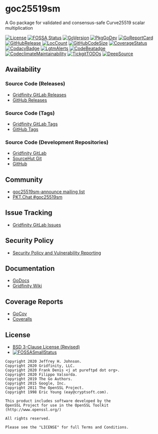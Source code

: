 # goc25519sm

A Go package for validated and consensus-safe Curve25519 scalar multiplication

[![License](https://img.shields.io/badge/License-BSD%203--Clause-blue.svg)](https://github.com/gridfinity/goc25519sm/blob/master/LICENSE)
[![FOSSA Status](https://app.fossa.com/api/projects/git%2Bgithub.com%2Fgridfinty%2Fgoc25519sm.svg?type=shield)](https://app.fossa.com/reports/64562da2-2df4-4566-8120-2200ca634465)
[![GoVersion](https://img.shields.io/github/go-mod/go-version/gridfinity/goc25519sm.svg)](https://github.com/gridfinity/goc25519sm/blob/master/go.mod)
[![PkgGoDev](https://pkg.go.dev/badge/github.com/gridfinity/goc25519sm)](https://pkg.go.dev/github.com/gridfinity/goc25519sm)
[![GoReportCard](https://goreportcard.com/badge/github.com/gridfinity/goc25519sm)](https://goreportcard.com/report/github.com/gridfinity/goc25519sm)
[![GitHubRelease](https://img.shields.io/github/release/gridfinity/goc25519sm.svg)](https://github.com/gridfinity/goc25519sm/releases/)
[![LocCount](https://img.shields.io/tokei/lines/github/gridfinity/goc25519sm.svg)](https://github.com/XAMPPRocky/tokei)
[![GitHubCodeSize](https://img.shields.io/github/languages/code-size/gridfinity/goc25519sm.svg)](https://github.com/gridfinity/goc25519sm)
[![CoverageStatus](https://coveralls.io/repos/github/gridfinity/goc25519sm/badge.svg?branch=master)](https://coveralls.io/github/gridfinity/goc25519sm?branch=master)
[![CodacyBadge](https://api.codacy.com/project/badge/Grade/1554a9e30cff45aa80635c1e00dafa9e)](https://app.codacy.com/gh/gridfinity/goc25519sm)
[![LgtmAlerts](https://img.shields.io/lgtm/alerts/g/gridfinity/goc25519sm.svg?logo=lgtm&logoWidth=18)](https://lgtm.com/projects/g/gridfinity/goc25519sm/alerts/)
[![CodeBeatadge](https://codebeat.co/badges/ff68217a-76ec-467c-8ecd-c49c4491c6ae)](https://codebeat.co/projects/github-com-gridfinity-goc25519sm-master)
[![CodeclimateMaintainability](https://api.codeclimate.com/v1/badges/bbc4379b8c69ca2693e6/maintainability)](https://codeclimate.com/github/gridfinity/goc25519sm/maintainability)
[![TickgitTODOs](https://img.shields.io/endpoint?url=https://api.tickgit.com/badge?repo=github.com/gridfinity/goc25519sm)](https://www.tickgit.com/browse?repo=github.com/gridfinity/goc25519sm)
[![DeepSource](https://deepsource.io/gh/gridfinity/goc25519sm.svg/?label=active+issues)](https://deepsource.io/gh/gridfinty/goc25519sm/?ref=repository-badge)

## Availability

### Source Code (Releases)

- [Gridfinity GitLab Releases](https://gitlab.gridfinity.com/jeff/goc25519sm/-/releases/)
- [GitHub Releases](https://github.com/gridfinity/goc25519sm/releases/)

### Source Code (Tags)

- [Gridfinity GitLab Tags](https://gitlab.gridfinity.com/jeff/goc25519sm/-/tags/)
- [GitHub Tags](https://github.com/gridfinity/goc25519sm/tags/)

### Source Code (Development Repositories)

- [Gridfinity GitLab](https://gitlab.gridfinity.com/jeff/goc25519sm)
- [SourceHut Git](https://git.sr.ht/~trn/goc25519sm)
- [GitHub](https://github.com/gridfinity/goc25519sm)

## Community

- [goc25519sm-announce mailing list](https://lists.sr.ht/~trn/goc25519sm-announce)
- [PKT.Chat #goc25519sm](https://pkt.chat/pkt/channels/goc25519sm)

## Issue Tracking

- [Gridfinity GitLab Issues](https://gitlab.gridfinity.com/jeff/goc25519sm/-/issues)

## Security Policy

- [Security Policy and Vulnerability Reporting](https://github.com/gridfinity/goc25519sm/blob/master/SECURITY.md)

## Documentation

- [GoDocs](https://go.gridfinity.dev/goc25519sm)
- [Gridfinity Wiki](https://wiki.gridfinity.com/wiki?name=goc25519sm)

## Coverage Reports

- [GoCov](https://pktdist.gridfinity.com/coverage/goc25519sm/)
- [Coveralls](https://coveralls.io/github/gridfinity/goc25519sm)

## License

- [BSD 3-Clause License (Revised)](<https://tldrlegal.com/license/bsd-3-clause-license-(revised)>)
- [![FOSSASmallStatus](https://app.fossa.com/api/projects/git%2Bgithub.com%2Fgridfinty%2Fgoc25519sm.svg?type=large)](https://app.fossa.com/reports/64562da2-2df4-4566-8120-2200ca634465)

```text
Copyright 2020 Jeffrey H. Johnson.
Copyright 2020 Gridfinity, LLC.
Copyright 2020 Frank Denis <j at pureftpd dot org>.
Copyright 2020 Filippo Valsorda.
Copyright 2019 The Go Authors.
Copyright 2015 Google, Inc.
Copyright 2011 The OpenSSL Project.
Copyright 1998 Eric Young (eay@cryptsoft.com).

This product includes software developed by the
OpenSSL Project for use in the OpenSSL Toolkit
(http://www.openssl.org/)

All rights reserved.

Please see the "LICENSE" for full Terms and Conditions.
```
